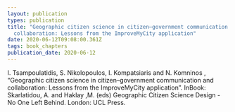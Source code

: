 ```yaml
---
layout: publication
types: publication
title: "Geographic citizen science in citizen–government communication and
  collaboration: Lessons from the ImproveMyCity application"
date: 2020-06-12T09:08:00.361Z
tags: book_chapters
publication_date: 2020-06-12
---
```

I. Tsampoulatidis, S. Nikolopoulos, I. Kompatsiaris and N. Komninos , “Geographic citizen science in citizen–government communication and collaboration: Lessons from the ImproveMyCity application”. InBook: Skarlatidou, A. and Haklay ,M. (eds) Geographic Citizen Science Design - No One Left Behind. London: UCL Press.